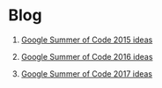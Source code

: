 # Blog

1.  [Google Summer of Code 2015 ideas](/webrobocomp.github.io/blog/gsoc/ideas2015)

2.  [Google Summer of Code 2016 ideas](/webrobocomp.github.io/blog/gsoc/ideas2016)

3.  [Google Summer of Code 2017 ideas](/webrobocomp.github.io/blog/gsoc/ideas2017)